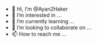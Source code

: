 - 👋 Hi, I’m @Ayan2Haker
- 👀 I’m interested in ...
- 🌱 I’m currently learning ...
- 💞️ I’m looking to collaborate on ...
- 📫 How to reach me ...

<!---
Ayan2Haker/Ayan2Haker is a ✨ special ✨ repository because its `README.md` (this file) appears on your GitHub profile.
You can click the Preview link to take a look at your changes.
--->
